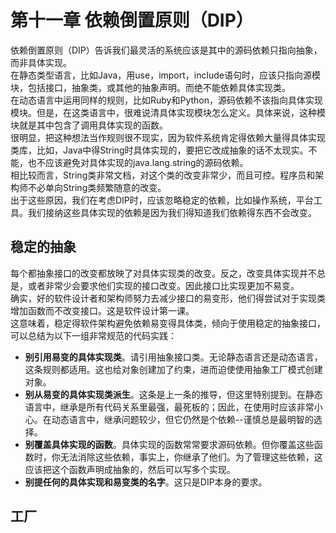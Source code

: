 # 第十一章 依赖倒置原则（DIP）

依赖倒置原则（DIP）告诉我们最灵活的系统应该是其中的源码依赖只指向抽象，而非具体实现。  
在静态类型语言，比如Java，用use，import，include语句时，应该只指向源模块，包括接口，抽象类，或其他的抽象声明。而绝不能依赖具体实现类。  
在动态语言中运用同样的规则，比如Ruby和Python，源码依赖不该指向具体实现模块。但是，在这类语言中，很难说清具体实现模块怎么定义。具体来说，这种模块就是其中包含了调用具体实现的函数。  
很明显，把这种想法当作规则很不现实，因为软件系统肯定得依赖大量得具体实现类库，比如，Java中得String时具体实现的，要把它改成抽象的话不太现实。不能，也不应该避免对具体实现的java.lang.string的源码依赖。  
相比较而言，String类非常文档，对这个类的改变非常少，而且可控。程序员和架构师不必单向String类频繁随意的改变。  
出于这些原因，我们在考虑DIP时，应该忽略稳定的依赖，比如操作系统，平台工具。我们接纳这些具体实现的依赖是因为我们得知道我们依赖得东西不会改变。

## 稳定的抽象

每个都抽象接口的改变都放映了对具体实现类的改变。反之，改变具体实现并不总是，或者非常少会要求他们实现的接口改变。因此接口比实现更加不易变。  
确实，好的软件设计者和架构师努力去减少接口的易变形，他们得尝试对于实现类增加函数而不改变接口。这是软件设计第一课。  
这意味着，稳定得软件架构避免依赖易变得具体类，倾向于使用稳定的抽象接口，可以总结为以下一组非常规范的代码实践：

* **别引用易变的具体实现类**。请引用抽象接口类。无论静态语言还是动态语言，这条规则都适用。这也给对象创建加了约束，进而迫使使用抽象工厂模式创建对象。
* **别从易变的具体实现类派生**。这条是上一条的推导，但这里特别提到。在静态语言中，继承是所有代码关系里最强，最死板的；因此，在使用时应该非常小心。在动态语言中，继承问题较少，但它仍然是个依赖--谨慎总是最明智的选择。
* **别覆盖具体实现的函数**。具体实现的函数常常要求源码依赖。但你覆盖这些函数时，你无法消除这些依赖，事实上，你继承了他们。为了管理这些依赖，这应该把这个函数声明成抽象的，然后可以写多个实现。
* **别提任何的具体实现和易变类的名字**。这只是DIP本身的要求。

## 工厂



